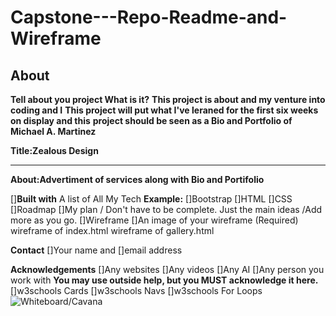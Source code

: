 # Capstone---Repo-Readme-and-Wireframe
**About**
-------------------------------------------------------------------------------------------
**Tell about you project What is it?**
**This project is about and my venture into coding and I**
**This project will put what I've leraned for the first six weeks on display and this**
**project should be seen as a Bio and Portfolio of Michael A. Martinez**

**Title:Zealous Design**
_______________________________
**About:Advertiment of services along with Bio and Portifolio**

[]**Built with**
   A list
      of
     All
     My
    Tech
**Example:**
[]Bootstrap
[]HTML
[]CSS
[]Roadmap
[]My plan / Don't have to be complete.
 Just the main ideas /Add more as you go.
[]Wireframe
[]An image of your wireframe (Required) wireframe of index.html wireframe of gallery.html

**Contact**
[]Your name and []email address

**Acknowledgements**
[]Any websites
[]Any videos
[]Any AI
[]Any person you work with
**You may use outside help, but you MUST acknowledge it here.**
[]w3schools Cards
[]w3schools Navs
[]w3schools For Loops
<img src="https://www.canva.com/design/DAGKhCMgm_o/llBQHTYc4UyosenI2LuRNg/edit?utm_content=DAGKhCMgm_o&utm_campaign=designshare&utm_medium=link2&utm_source=sharebutton" alt="Whiteboard/Cavana"/>
